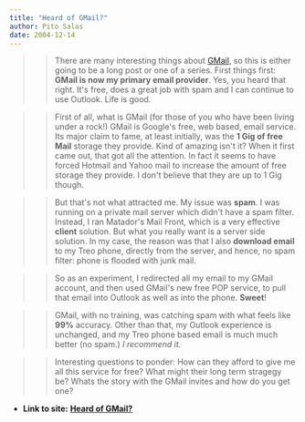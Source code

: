 ```yaml
---
title: "Heard of GMail?"
author: Pito Salas
date: 2004-12-14
---
```



>>

>> There are many interesting things about
[GMail](<http://gmail.google.com/gmail>), so this is either going to be a long
post or one of a series. First things first: **GMail is now my primary email
provider**. Yes, you heard that right. It's free, does a great job with spam
and I can continue to use Outlook. Life is good.

>>

>> First of all, what is GMail (for those of you who have been living under a
rock!) GMail is Google's free, web based, email service. Its major claim to
fame, at least initially, was the **1 Gig of free Mail** storage they provide.
Kind of amazing isn't it? When it first came out, that got all the attention.
In fact it seems to have forced Hotmail and Yahoo mail to increase the amount
of free storage they provide. I don't believe that they are up to 1 Gig
though.

>>

>> But that's not what attracted me. My issue was **spam**. I was running on a
private mail server which didn't have a spam filter. Instead, I ran Matador's
Mail Front, which is a very effective **client** solution. But what you really
want is a server side solution. In my case, the reason was that I also
**download email** to my Treo phone, directly from the server, and hence, no
spam filter: phone is flooded with junk mail.

>>

>> So as an experiment, I redirected all my email to my GMail account, and
then used GMail's new free POP service, to pull that email into Outlook as
well as into the phone. **Sweet**!

>>

>> GMail, with no training, was catching spam with what feels like **99%**
accuracy. Other than that, my Outlook experience is unchanged, and my Treo
phone based email is much much better (no spam.) _I recommend it._

>>

>> Interesting questions to ponder: How can they afford to give me all this
service for free? What might their long term stragegy be? Whats the story with
the GMail invites and how do you get one?


* **Link to site:** **[Heard of GMail?](None)**
